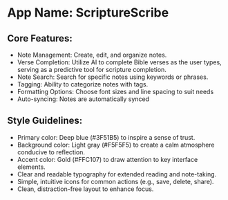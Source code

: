 # **App Name**: ScriptureScribe

## Core Features:

- Note Management: Create, edit, and organize notes.
- Verse Completion: Utilize AI to complete Bible verses as the user types, serving as a predictive tool for scripture completion.
- Note Search: Search for specific notes using keywords or phrases.
- Tagging: Ability to categorize notes with tags.
- Formatting Options: Choose font sizes and line spacing to suit needs
- Auto-syncing: Notes are automatically synced

## Style Guidelines:

- Primary color: Deep blue (#3F51B5) to inspire a sense of trust.
- Background color: Light gray (#F5F5F5) to create a calm atmosphere conducive to reflection.
- Accent color: Gold (#FFC107) to draw attention to key interface elements.
- Clear and readable typography for extended reading and note-taking.
- Simple, intuitive icons for common actions (e.g., save, delete, share).
- Clean, distraction-free layout to enhance focus.